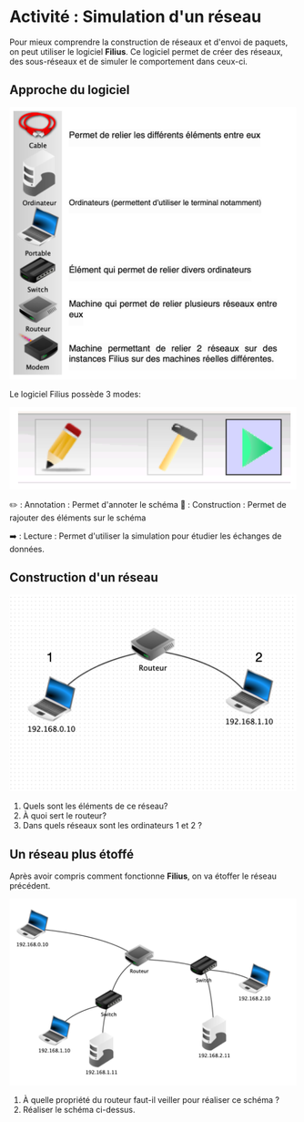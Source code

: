 # Activité : Simulation d'un réseau

Pour mieux comprendre la construction de réseaux et d'envoi de paquets, on peut utiliser le logiciel **Filius**.
Ce logiciel permet de créer des réseaux, des sous-réseaux et de simuler le comportement dans ceux-ci.

## Approche du logiciel

![filius](img/notice_filius.png)

Le logiciel Filius possède 3 modes:

![mfilius](img/modes_filius.png)

✏️ : Annotation : Permet d'annoter le schéma
🔨 : Construction : Permet de rajouter des éléments sur le schéma

➡️ : Lecture : Permet d'utiliser la simulation pour étudier les échanges de données.

## Construction d'un réseau

![schema1](img/s1.png)

1. Quels sont les éléments de ce réseau?
2. À quoi sert le routeur?
3. Dans quels réseaux sont les ordinateurs 1 et 2 ?

## Un réseau plus étoffé

Après avoir compris comment fonctionne **Filius**, on va étoffer le réseau précédent.

![s2](img/s2.png)

1. À quelle propriété du routeur faut-il veiller pour réaliser ce schéma ?
2. Réaliser le schéma ci-dessus.